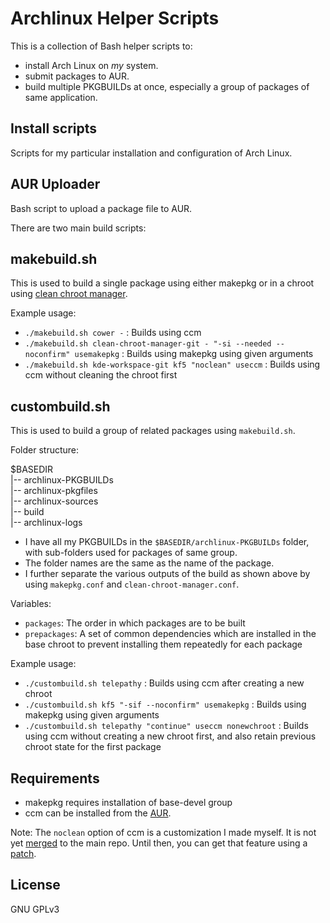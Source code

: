 Archlinux Helper Scripts
========================

This is a collection of Bash helper scripts to:

* install Arch Linux on _my_ system.
* submit packages to AUR.
* build multiple PKGBUILDs at once, especially a group of packages of same application.


Install scripts
---------------
Scripts for my particular installation and configuration of Arch Linux.


AUR Uploader
---------------
Bash script to upload a package file to AUR.


There are two main build scripts:

makebuild.sh
------------
This is used to build a single package using either makepkg or in a chroot using [clean chroot manager](https://github.com/graysky2/clean-chroot-manager).

Example usage:

* `./makebuild.sh cower -` : Builds using ccm
* `./makebuild.sh clean-chroot-manager-git - "-si --needed --noconfirm" usemakepkg` : Builds using makepkg using given arguments
* `./makebuild.sh kde-workspace-git kf5 "noclean" useccm` : Builds using ccm without cleaning the chroot first

custombuild.sh
-------------
This is used to build a group of related packages using `makebuild.sh`.

Folder structure:

$BASEDIR  
|-- archlinux-PKGBUILDs  
|-- archlinux-pkgfiles  
|-- archlinux-sources  
|-- build  
|-- archlinux-logs 

* I have all my PKGBUILDs in the `$BASEDIR/archlinux-PKGBUILDs` folder, with sub-folders used for packages of same group.
* The folder names are the same as the name of the package.
* I further separate the various outputs of the build as shown above by using `makepkg.conf` and `clean-chroot-manager.conf`.

Variables:

* `packages`: The order in which packages are to be built
* `prepackages`: A set of common dependencies which are installed in the base chroot to prevent installing them repeatedly for each package

Example usage:

* `./custombuild.sh telepathy` : Builds using ccm after creating a new chroot
* `./custombuild.sh kf5 "-sif --noconfirm" usemakepkg` : Builds using makepkg using given arguments
* `./custombuild.sh telepathy "continue" useccm nonewchroot` : Builds using ccm without creating a new chroot first, and also retain previous chroot state for the first package

Requirements
------------

* makepkg requires installation of base-devel group
* ccm can be installed from the [AUR](https://aur.archlinux.org/packages/clean-chroot-manager).

Note: The `noclean` option of ccm is a customization I made myself. It is not yet [merged](https://github.com/graysky2/clean-chroot-manager/pull/9) to the main repo. Until then, you can get that feature using a [patch](https://github.com/siddharthasahu/archlinux-build-helper/tree/master/archlinux-PKGBUILDs/clean-chroot-manager-git).

License
-------
GNU GPLv3